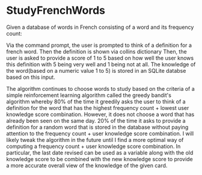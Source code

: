 # StudyFrenchWords
Given a database of words in French consisting of a word and its frequency count:

Via the command prompt, the user is prompted to think of a definition for a french word.
Then the definition is shown via collins dictionary
Then, the user is asked to provide a score of 1 to 5 based on how well the user knows this definition with 5 being very well and 1 being not at all.
The knowledge of the word(based on a numeric value 1 to 5) is stored in an SQLite databse based on this input.

The algorithm continues to choose words to study based on the criteria of a simple reinforcement learning algorithm called the greedy bandit's algorithm
whereby 80% of the time it greedily asks the user to think of a definition for the word that has the highest frequency count + lowest user knowledge score combination. However, it does not choose a word that has already been seen on the same day.
20% of the time it asks to provide a definition for a random word that is stored in the database without paying attention to the frequency count + user knowledge score combination.
I will likely tweak the algorithm in the future until I find a more optimal way of computing a frequency count + user knowledge score combination. In particular, the last date revised can be used as a variable along with the old knowledge score to be combined with the new knowledge score to provide a more accurate overall view of the knowledge of the given card.
